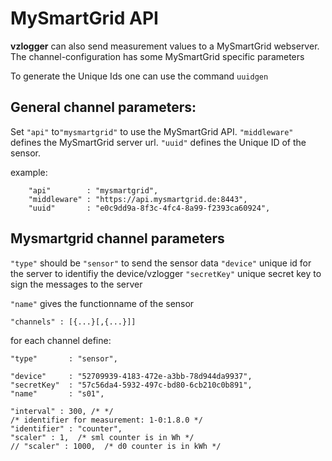 MySmartGrid API
==================
**vzlogger** can also send measurement values to a MySmartGrid webserver.
The channel-configuration has some MySmartGrid specific parameters

To generate the Unique Ids one can use the command `uuidgen`

General channel parameters:
---------------------------

Set `"api"` to`"mysmartgrid"` to use the MySmartGrid API.
`"middleware"` defines the MySmartGrid server url.
`"uuid"`       defines the Unique ID of the sensor.

example:
````
    "api"        : "mysmartgrid",
    "middleware" : "https://api.mysmartgrid.de:8443",
    "uuid"       : "e0c9dd9a-8f3c-4fc4-8a99-f2393ca60924",
````
Mysmartgrid channel parameters
-------------------------------

`"type"`      should be `"sensor"` to send the sensor data
`"device"`    unique id for the server to identifiy the device/vzlogger 
`"secretKey"` unique secret key to sign the messages to the server

`"name"` gives the functionname of the sensor

```"channels" : [{...}[,{...}]]```

for each channel define:


    "type"       : "sensor",

    "device"     : "52709939-4183-472e-a3bb-78d944da9937",
    "secretKey"  : "57c56da4-5932-497c-bd80-6cb210c0b891",
    "name"       : "s01",

    "interval" : 300, /* */
    /* identifier for measurement: 1-0:1.8.0 */
    "identifier" : "counter",
    "scaler" : 1,  /* sml counter is in Wh */
    // "scaler" : 1000,  /* d0 counter is in kWh */

